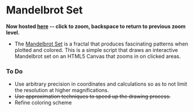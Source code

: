 # Mandelbrot Set

**Now hosted [here](http://aymarino.github.io/mandelbrot-set-js/) -- click to zoom, backspace to return to previous zoom level.**

* The [Mandelbrot Set](http://en.wikipedia.org/wiki/Mandelbrot_set) is a fractal that produces fascinating patterns when plotted and colored. This is a simple script that draws an interactive Mandelbrot set on an HTML5 Canvas that zooms in on clicked areas.

### To Do
* Use arbitrary precision in coordinates and calculations so as to not limit the resolution at higher magnifications.
* ~~Use approximation techniques to speed up the drawing process.~~
* Refine coloring scheme
